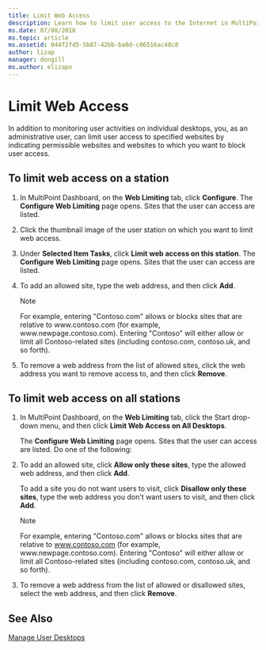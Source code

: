 ```yaml
---
title: Limit Web Access
description: Learn how to limit user access to the Internet in MultiPoint Services
ms.date: 07/08/2016
ms.topic: article
ms.assetid: 044f2fd5-5b87-42bb-ba0d-c06516ac48c8
author: lizap
manager: dongill
ms.author: elizapo
---
```

# Limit Web Access
In addition to monitoring user activities on individual desktops, you, as an administrative user, can limit user access to specified websites by indicating permissible websites and websites to which you want to block user access.

## To limit web access on a station

1. In MultiPoint Dashboard, on the **Web Limiting** tab, click **Configure**. The **Configure Web Limiting** page opens. Sites that the user can access are listed.

2. Click the thumbnail image of the user station on which you want to limit web access.

3. Under **Selected Item Tasks**, click **Limit web access on this station**. The **Configure Web Limiting** page opens. Sites that the user can access are listed.

4. To add an allowed site, type the web address, and then click **Add**.

   > [!NOTE]
   > For example, entering "Contoso.com" allows or blocks sites that are relative to www\.contoso.com (for example, www\.newpage.contoso.com). Entering "Contoso" will either allow or limit all Contoso-related sites (including contoso.com, contoso.uk, and so forth).

5. To remove a web address from the list of allowed sites, click the web address you want to remove access to, and then click **Remove**.

## To limit web access on all stations

1. In MultiPoint Dashboard, on the **Web Limiting** tab, click the Start drop\-down menu, and then click **Limit Web Access on All Desktops**.

   The **Configure Web Limiting** page opens. Sites that the user can access are listed. Do one of the following:

2. To add an allowed site, click **Allow only these sites**, type the allowed web address, and then click **Add**.

   To add a site you do not want users to visit, click **Disallow only these sites**, type the web address you don't want users to visit, and then click **Add**.

   > [!NOTE]
   > For example, entering "Contoso.com" allows or blocks sites that are relative to www.contoso.com (for example, www\.newpage.contoso.com). Entering "Contoso" will either allow or limit all Contoso-related sites (including contoso.com, contoso.uk, and so forth).

3. To remove a web address from the list of allowed or disallowed sites, select the web address, and then click **Remove**.

## See Also
[Manage User Desktops](manage-user-desktops-using-multipoint-dashboard.md)
